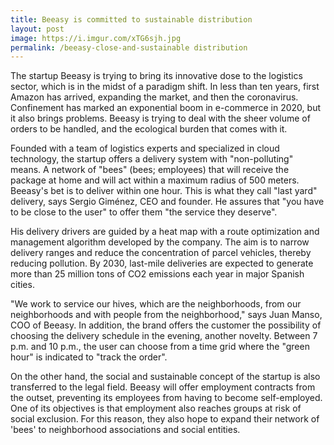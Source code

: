 ```yaml
---
title: Beeasy is committed to sustainable distribution
layout: post
image: https://i.imgur.com/xTG6sjh.jpg
permalink: /beeasy-close-and-sustainable distribution
---
```


The startup Beeasy is trying to bring its innovative dose to the logistics sector, which is in the midst of a paradigm shift. In less than ten years, first Amazon has arrived, expanding the market, and then the coronavirus. Confinement has marked an exponential boom in e-commerce in 2020, but it also brings problems. Beeasy is trying to deal with the sheer volume of orders to be handled, and the ecological burden that comes with it.

Founded with a team of logistics experts and specialized in cloud technology, the startup offers a delivery system with "non-polluting" means. A network of "bees" (bees; employees) that will receive the package at home and will act within a maximum radius of 500 meters. Beeasy's bet is to deliver within one hour. This is what they call "last yard" delivery, says Sergio Giménez, CEO and founder. He assures that "you have to be close to the user" to offer them "the service they deserve".

His delivery drivers are guided by a heat map with a route optimization and management algorithm developed by the company. The aim is to narrow delivery ranges and reduce the concentration of parcel vehicles, thereby reducing pollution. By 2030, last-mile deliveries are expected to generate more than 25 million tons of CO2 emissions each year in major Spanish cities.

"We work to service our hives, which are the neighborhoods, from our neighborhoods and with people from the neighborhood," says Juan Manso, COO of Beeasy. In addition, the brand offers the customer the possibility of choosing the delivery schedule in the evening, another novelty. Between 7 p.m. and 10 p.m., the user can choose from a time grid where the "green hour" is indicated to "track the order".

On the other hand, the social and sustainable concept of the startup is also transferred to the legal field. Beeasy will offer employment contracts from the outset, preventing its employees from having to become self-employed. One of its objectives is that employment also reaches groups at risk of social exclusion. For this reason, they also hope to expand their network of 'bees' to neighborhood associations and social entities.
